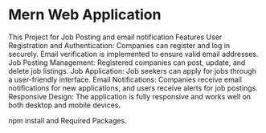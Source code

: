 # Mern Web Application 
 This Project for Job Posting and email notification
Features
User Registration and Authentication: Companies can register and log in securely. Email verification is implemented to ensure valid email addresses.
Job Posting Management: Registered companies can post, update, and delete job listings.
Job Application: Job seekers can apply for jobs through a user-friendly interface.
Email Notifications: Companies receive email notifications for new applications, and users receive alerts for job postings.
Responsive Design: The application is fully responsive and works well on both desktop and mobile devices.


npm install and Required Packages.

